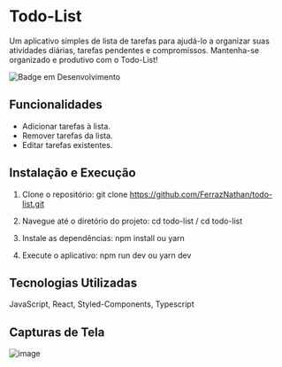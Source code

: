 # Todo-List

Um aplicativo simples de lista de tarefas para ajudá-lo a organizar suas atividades diárias, tarefas pendentes e compromissos. Mantenha-se organizado e produtivo com o Todo-List!

![Badge em Desenvolvimento](http://img.shields.io/static/v1?label=STATUS&message=EM%20DESENVOLVIMENTO&color=GREEN&style=for-the-badge)

## Funcionalidades

- Adicionar tarefas à lista.
- Remover tarefas da lista.
- Editar tarefas existentes.

## Instalação e Execução

1. Clone o repositório:
git clone https://github.com/FerrazNathan/todo-list.git

2. Navegue até o diretório do projeto:
cd todo-list /
cd todo-list

3. Instale as dependências:
npm install
ou
yarn

4. Execute o aplicativo:
npm run dev
ou
yarn dev

## Tecnologias Utilizadas
JavaScript,
React,
Styled-Components,
Typescript


## Capturas de Tela
![image](https://github.com/FerrazNathan/todo-list/assets/87137626/5b9c27ef-ee65-4b74-82f6-3f6290a9aac3)

